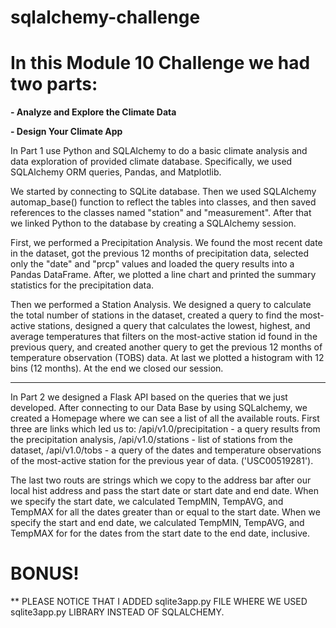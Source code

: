 # sqlalchemy-challenge

# In this Module 10 Challenge we had two parts: 

**- Analyze and Explore the Climate Data**

**- Design Your Climate App**



In Part 1 use Python and SQLAlchemy to do a basic climate analysis and data exploration 
of provided climate database. Specifically, we used SQLAlchemy ORM queries, Pandas, and Matplotlib. 

We started by connecting to SQLite database. Then we used SQLAlchemy automap_base() function to reflect the tables into classes, 
and then saved references to the classes named "station" and "measurement".
After that we linked Python to the database by creating a SQLAlchemy session.

First, we performed a Precipitation Analysis. We found the most recent date in the dataset, 
got the previous 12 months of precipitation data, selected only the "date" and "prcp" values and loaded the query results into a 
Pandas DataFrame. After, we plotted a line chart and printed the summary statistics for the precipitation data.

Then we performed a Station Analysis. We designed a query to calculate the total number of stations in the dataset, created a query
to find the most-active stations, designed a query that calculates the lowest, highest, and average temperatures that filters 
on the most-active station id found in the previous query, and created another query to get the previous 12 months 
of temperature observation (TOBS) data. At last we plotted a histogram with 12 bins (12 months).
At the end we closed our session. 

--------------------------------------------------------------------------------------------------------------------------------------------

In Part 2 we designed a Flask API based on the queries that we just developed. After connecting to our Data Base by using SQLalchemy, 
we created a Homepage where we can see a list of all the available routs. First three are links which led us to:
/api/v1.0/precipitation - a query results from the precipitation analysis,
/api/v1.0/stations - list of stations from the dataset,
/api/v1.0/tobs - a query of the dates and temperature observations of the most-active station for the previous year of data. ('USC00519281').

The last two routs are strings which we copy to the address bar after our local hist address and pass the start date 
or start date and end date.
When we specify the start date, we calculated TempMIN, TempAVG, and TempMAX for all the dates greater than or equal to the start date.
When we specify the start and end date, we calculated TempMIN, TempAVG, and TempMAX for for the dates 
from the start date to the end date, inclusive.



# BONUS! 

** PLEASE NOTICE THAT I ADDED sqlite3app.py FILE WHERE WE USED sqlite3app.py LIBRARY INSTEAD OF SQLALCHEMY. 

